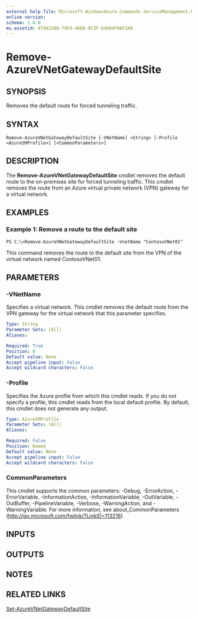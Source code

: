 ```yaml
---
external help file: Microsoft.WindowsAzure.Commands.ServiceManagement.Network.dll-Help.xml
online version: 
schema: 2.0.0
ms.assetid: 474A3388-79F4-46DA-9C3F-64684F9AF2A0
---
```


# Remove-AzureVNetGatewayDefaultSite

## SYNOPSIS
Removes the default route for forced tunneling traffic.

## SYNTAX

```
Remove-AzureVNetGatewayDefaultSite [-VNetName] <String> [-Profile <AzureSMProfile>] [<CommonParameters>]
```

## DESCRIPTION
The **Remove-AzureVNetGatewayDefaultSite** cmdlet removes the default route to the on-premises site for forced tunneling traffic.
This cmdlet removes the route from an Azure virtual private network (VPN) gateway for a virtual network.

## EXAMPLES

### Example 1: Remove a route to the default site
```
PS C:\>Remove-AzureVNetGatewayDefaultSite -VnetName "ContosoVNet01"
```

This command removes the route to the default site from the VPN of the virtual network named ContosoVNet01.

## PARAMETERS

### -VNetName
Specifies a virtual network.
This cmdlet removes the default route from the VPN gateway for the virtual network that this parameter specifies.

```yaml
Type: String
Parameter Sets: (All)
Aliases:

Required: True
Position: 0
Default value: None
Accept pipeline input: False
Accept wildcard characters: False
```

### -Profile
Specifies the Azure profile from which this cmdlet reads.
If you do not specify a profile, this cmdlet reads from the local default profile.
By default, this cmdlet does not generate any output.

```yaml
Type: AzureSMProfile
Parameter Sets: (All)
Aliases:

Required: False
Position: Named
Default value: None
Accept pipeline input: False
Accept wildcard characters: False
```

### CommonParameters
This cmdlet supports the common parameters: -Debug, -ErrorAction, -ErrorVariable, -InformationAction, -InformationVariable, -OutVariable, -OutBuffer, -PipelineVariable, -Verbose, -WarningAction, and -WarningVariable. For more information, see about_CommonParameters (http://go.microsoft.com/fwlink/?LinkID=113216).

## INPUTS

## OUTPUTS

## NOTES

## RELATED LINKS

[Set-AzureVNetGatewayDefaultSite](./Set-AzureVNetGatewayDefaultSite.md)
